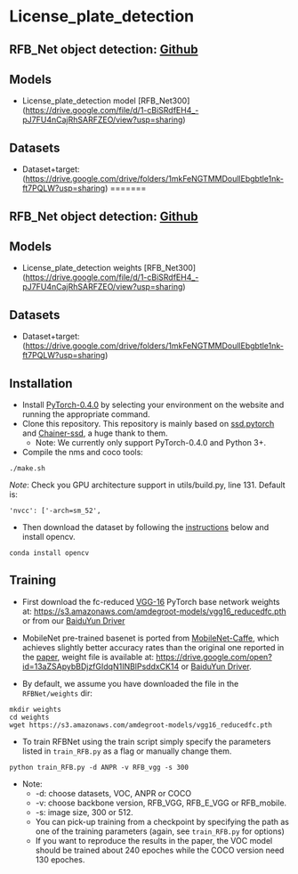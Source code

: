 # License_plate_detection
## RFB_Net object detection: [Github](https://github.com/ruinmessi/RFBNet)
## Models
* License_plate_detection model [RFB_Net300] (https://drive.google.com/file/d/1-cBiSRdfEH4_-pJ7FU4nCajRhSARFZEO/view?usp=sharing)
## Datasets
* Dataset+target: (https://drive.google.com/drive/folders/1mkFeNGTMMDoullEbgbtle1nk-ft7PQLW?usp=sharing)
=======
## RFB_Net object detection: [Github](https://github.com/ruinmessi/RFBNet)
## Models
* License_plate_detection weights [RFB_Net300] (https://drive.google.com/file/d/1-cBiSRdfEH4_-pJ7FU4nCajRhSARFZEO/view?usp=sharing)
## Datasets
* Dataset+target: (https://drive.google.com/drive/folders/1mkFeNGTMMDoullEbgbtle1nk-ft7PQLW?usp=sharing)
## Installation
- Install [PyTorch-0.4.0](http://pytorch.org/) by selecting your environment on the website and running the appropriate command.
- Clone this repository. This repository is mainly based on [ssd.pytorch](https://github.com/amdegroot/ssd.pytorch) and [Chainer-ssd](https://github.com/Hakuyume/chainer-ssd), a huge thank to them.
  * Note: We currently only support PyTorch-0.4.0 and Python 3+.
- Compile the nms and coco tools:
```Shell
./make.sh
```
*Note*: Check you GPU architecture support in utils/build.py, line 131. Default is:
``` 
'nvcc': ['-arch=sm_52',
```
- Then download the dataset by following the [instructions](#download-voc2007-trainval--test) below and install opencv. 
```Shell
conda install opencv
```
## Training 
- First download the fc-reduced [VGG-16](https://arxiv.org/abs/1409.1556) PyTorch base network weights at:    https://s3.amazonaws.com/amdegroot-models/vgg16_reducedfc.pth
or from our [BaiduYun Driver](https://pan.baidu.com/s/1jIP86jW) 
- MobileNet pre-trained basenet is ported from [MobileNet-Caffe](https://github.com/shicai/MobileNet-Caffe), which achieves slightly better accuracy rates than the original one reported in the [paper](https://arxiv.org/abs/1704.04861), weight file is available at: https://drive.google.com/open?id=13aZSApybBDjzfGIdqN1INBlPsddxCK14 or [BaiduYun Driver](https://pan.baidu.com/s/1dFKZhdv).

- By default, we assume you have downloaded the file in the `RFBNet/weights` dir:
```Shell
mkdir weights
cd weights
wget https://s3.amazonaws.com/amdegroot-models/vgg16_reducedfc.pth
```

- To train RFBNet using the train script simply specify the parameters listed in `train_RFB.py` as a flag or manually change them.
```Shell
python train_RFB.py -d ANPR -v RFB_vgg -s 300 
```
- Note:
  * -d: choose datasets, VOC, ANPR or COCO
  * -v: choose backbone version, RFB_VGG, RFB_E_VGG or RFB_mobile.
  * -s: image size, 300 or 512.
  * You can pick-up training from a checkpoint by specifying the path as one of the training parameters (again, see `train_RFB.py` for options)
  * If you want to reproduce the results in the paper, the VOC model should be trained about 240 epoches while the COCO version need 130 epoches.
